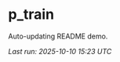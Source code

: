 # p_train

Auto-updating README demo.

<!--START_SECTION:status-->
_Last run: 2025-10-10 15:23 UTC_
<!--END_SECTION:status-->



























































































































































































































































































































































































































































































































































































































































































































































































































































































































































































































































































































